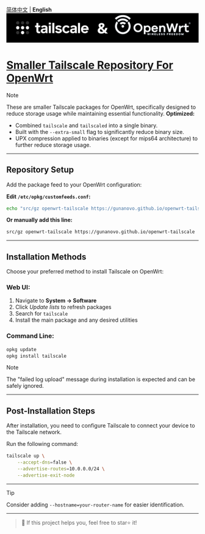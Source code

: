 [简体中文](README.md) | **English**  
![Tailscale & OpenWrt](./banner.png)  
# [Smaller Tailscale Repository For OpenWrt](https://gunanovo.github.io/openwrt-tailscale)

> [!NOTE]
> These are smaller Tailscale packages for OpenWrt, specifically designed to reduce storage usage while maintaining essential functionality.
> **Optimized:**
> - Combined `tailscale` and `tailscaled` into a single binary.
> - Built with the `--extra-small` flag to significantly reduce binary size.
> - UPX compression applied to binaries (except for mips64 architecture) to further reduce storage usage.

---

## Repository Setup

Add the package feed to your OpenWrt configuration:

**Edit `/etc/opkg/customfeeds.conf`:**

```sh
echo "src/gz openwrt-tailscale https://gunanovo.github.io/openwrt-tailscale" >> /etc/opkg/customfeeds.conf
````

**Or manually add this line:**

```sh
src/gz openwrt-tailscale https://gunanovo.github.io/openwrt-tailscale
```

---

## Installation Methods

Choose your preferred method to install Tailscale on OpenWrt:

### Web UI:

1. Navigate to **System → Software**
2. Click *Update lists* to refresh packages
3. Search for `tailscale`
4. Install the main package and any desired utilities

### Command Line:

```sh
opkg update
opkg install tailscale
```

> [!NOTE]
> The "failed log upload" message during installation is expected and can be safely ignored.

---

## Post-Installation Steps

After installation, you need to configure Tailscale to connect your device to the Tailscale network.

Run the following command:

```sh
tailscale up \
    --accept-dns=false \
    --advertise-routes=10.0.0.0/24 \
    --advertise-exit-node
```

---

> [!TIP]
> Consider adding `--hostname=your-router-name` for easier identification.

---

> 💖 If this project helps you, feel free to star⭐ it!  
